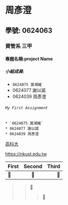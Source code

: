# 周彥澄
## 學號: 0624063
### 資管系 三甲
#### 專題名稱:project Name
##### 小組成員:
* `0624075 莫湘維`
* 0624077 謝以諾
* 0624039 周彥澄

###### `My First Assignment`

```
* `0624075 莫湘維`
* 0624077 謝以諾
* 0624039 周彥澄
```

[高科大](https://nkust.edu.tw)

<https://nkust.edu.tw>

| First | Second | Third |
|:------|:-----: |------:|
|:poop:|:poop:|:poop:|
>>:poop:
>>>:poop:
